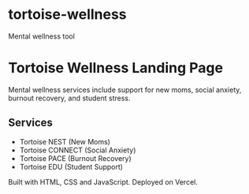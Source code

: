 # tortoise-wellness
Mental wellness tool 
# Tortoise Wellness Landing Page

Mental wellness services include support for new moms, social anxiety, burnout recovery, and student stress.

## Services
- Tortoise NEST (New Moms)
- Tortoise CONNECT (Social Anxiety) 
- Tortoise PACE (Burnout Recovery)
- Tortoise EDU (Student Support)

Built with HTML, CSS and JavaScript. Deployed on Vercel.
